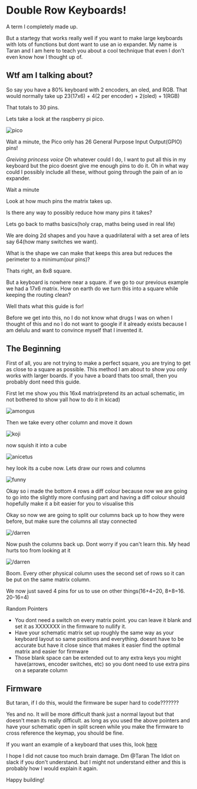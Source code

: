 # Double Row Keyboards!
A term I completely made up.

But a startegy that works really well if you want to make large keyboards with lots of functions but dont want to use an io expander.
My name is Taran and I am here to teach you about a cool technique that even I don't even know how I thought up of.

## Wtf am I talking about?
So say you have a 80% keyboard with 2 encoders, an oled, and RGB. That would normally take up 23(17x6) + 4(2 per encoder) + 2(oled) + 1(RGB)

That totals to 30 pins.

Lets take a look at the raspberry pi pico.

![pico](/app/assets/images/pico-pinout.svg)

Wait a minute, the Pico only has 26 General Purpose Input Output(GPIO) pins!

*Greiving princess voice* Oh whatever could I do, I want to put all this in my keyboard but the pico doesnt give me enough pins to do it. Oh in what way could I possibly include all these, without going through the pain of an io expander.

Wait a minute

Look at how much pins the matrix takes up.

Is there any way to possibly reduce how many pins it takes?

Lets go back to maths basics(holy crap, maths being used in real life)

We are doing 2d shapes and you have a quadrilateral with a set area of lets say 64(how many switches we want).

What is the shape we can make that keeps this area but reduces the perimeter to a minimum(our pins)?

Thats right, an 8x8 square.

But a keyboard is nowhere near a square. if we go to our previous example we had a 17x6 matrix. How on earth do we turn this into a square while keeping the routing clean?

Well thats what this guide is for!

Before we get into this, no I do not know what drugs I was on when I thought of this and no I do not want to google if it already exists because I am delulu and want to convince myself that I invented it.

## The Beginning
First of all, you are not trying to make a perfect square, you are trying to get as close to a square as possible. This method I am about to show you only works with larger boards. if you have a board thats too small, then you probably dont need this guide.

First let me show you this 16x4 matrix(pretend its an actual schematic, im not bothered to show yall how to do it in kicad)

![amongus](/app/assets/images/drm.png)

Then we take every other column and move it down

![koji](/app/assets/images/drm1.png)

now squish it into a cube

![anicetus](/app/assets/images/drm2.png)

hey look its a cube now. Lets draw our rows and columns

![funny](/app/assets/images/drm3.png)

Okay so i made the bottom 4 rows a diff colour because now we are going to go into the slightly more confusing part and having a diff colour should hopefully make it a bit easier for you to visualise this

Okay so now we are going to split our columns back up to how they were before, but make sure the columns all stay connected

![/darren](/app/assets/images/drm4.png)

Now push the columns back up. Dont worry if you can't learn this. My head hurts too from looking at it

![/darren](/app/assets/images/drm5.png)

Boom. Every other physical column uses the second set of rows so it can be put on the same matrix column.

We now just saved 4 pins for us to use on other things(16+4=20, 8+8=16. 20-16=4)

Random Pointers

 - You dont need a switch on every matrix point. you can leave it blank and set it as XXXXXXX in the firmware to nullify it.
 - Have your schematic matrix set up roughly the same way as your keyboard layout so same positions and everything. doesnt have to be accurate but have it close since that makes it easier find the optimal matrix and easier for firmware
 - Those blank space can be extended out to any extra keys you might have(arrows, encoder switches, etc) so you dont need to use extra pins on a separate column

## Firmware
But taran, if I do this, would the firmware be super hard to code???????

Yes and no. It will be more difficult thank just a normal layout but that doesn't mean its really difficult. as long as you used the above pointers and have your schematic open in split screen while you make the firmware to cross reference the keymap, you should be fine.

If you want an example of a keyboard that uses this, look [here](https://github.com/Overlord-Runt/runtboard)

I hope I did not cause too much brain damage. Dm @Taran The Idiot on slack if you don't understand. but I might not understand either and this is probably how I would explain it again.

Happy building!
